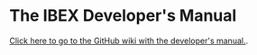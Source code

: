 # The IBEX Developer's Manual

[Click here to go to the GitHub wiki with the developer's manual.](https://github.com/ISISComputingGroup/ibex_developers_manual/wiki).
